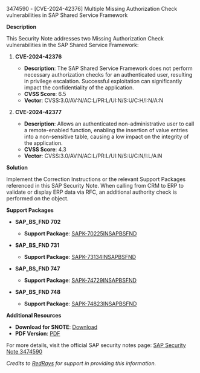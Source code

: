 3474590 - [CVE-2024-42376] Multiple Missing Authorization Check vulnerabilities in SAP Shared Service Framework

**Description**

This Security Note addresses two Missing Authorization Check vulnerabilities in the SAP Shared Service Framework:

1. **CVE-2024-42376**
   - **Description**: The SAP Shared Service Framework does not perform necessary authorization checks for an authenticated user, resulting in privilege escalation. Successful exploitation can significantly impact the confidentiality of the application.
   - **CVSS Score**: 6.5
   - **Vector**: CVSS:3.0/AV:N/AC:L/PR:L/UI:N/S:U/C:H/I:N/A:N

2. **CVE-2024-42377**
   - **Description**: Allows an authenticated non-administrative user to call a remote-enabled function, enabling the insertion of value entries into a non-sensitive table, causing a low impact on the integrity of the application.
   - **CVSS Score**: 4.3
   - **Vector**: CVSS:3.0/AV:N/AC:L/PR:L/UI:N/S:U/C:N/I:L/A:N

**Solution**

Implement the Correction Instructions or the relevant Support Packages referenced in this SAP Security Note. When calling from CRM to ERP to validate or display ERP data via RFC, an additional authority check is performed on the object.

**Support Packages**

- **SAP_BS_FND 702**
  - **Support Package**: [SAPK-70225INSAPBSFND](https://me.sap.com/supportpackage/SAPK-70225INSAPBSFND)

- **SAP_BS_FND 731**
  - **Support Package**: [SAPK-73134INSAPBSFND](https://me.sap.com/supportpackage/SAPK-73134INSAPBSFND)

- **SAP_BS_FND 747**
  - **Support Package**: [SAPK-74729INSAPBSFND](https://me.sap.com/supportpackage/SAPK-74729INSAPBSFND)

- **SAP_BS_FND 748**
  - **Support Package**: [SAPK-74823INSAPBSFND](https://me.sap.com/supportpackage/SAPK-74823INSAPBSFND)

**Additional Resources**

- **Download for SNOTE**: [Download](https://notesdownloads.sap.com/note/0040000000919892024)
- **PDF Version**: [PDF](https://userapps.support.sap.com/sap/support/sfm/notes/print/0003474590?language=en-US&token=3B18690BCB9B887407C965CE3BC01A1F)

For more details, visit the official SAP security notes page: [SAP Security Note 3474590](https://me.sap.com/notes/3474590)

*Credits to [RedRays](https://redrays.io) for support in providing this information.*
